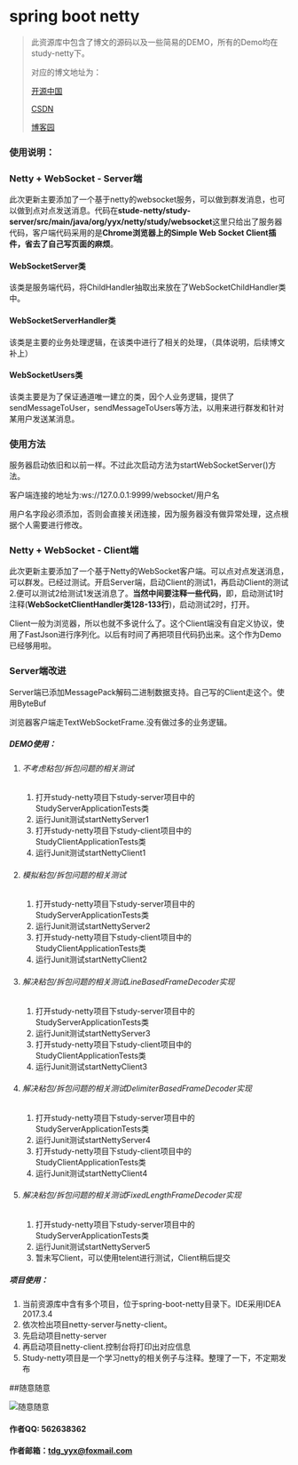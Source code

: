 # spring boot netty

> 此资源库中包含了博文的源码以及一些简易的DEMO，所有的Demo均在study-netty下。
>
> 对应的博文地址为：
>
> [开源中国](https://my.oschina.net/yzwjyw/blog/1614889)
>
> [CSDN](http://blog.csdn.net/yuanzhenwei521/article/details/79194275)
>
> [博客园](http://www.cnblogs.com/tdg-yyx/p/8376842.html)

### 使用说明：

### Netty + WebSocket - Server端

此次更新主要添加了一个基于netty的websocket服务，可以做到群发消息，也可以做到点对点发送消息。代码在**stude-netty/study-server/src/main/java/org/yyx/netty/study/websocket**这里只给出了服务器代码，客户端代码采用的是**Chrome浏览器上的Simple Web Socket Client插件，省去了自己写页面的麻烦**。

#### WebSocketServer类

该类是服务端代码，将ChildHandler抽取出来放在了WebSocketChildHandler类中。

#### WebSocketServerHandler类

该类是主要的业务处理逻辑，在该类中进行了相关的处理，（具体说明，后续博文补上）

#### WebSocketUsers类

该类主要是为了保证通道唯一建立的类，因个人业务逻辑，提供了sendMessageToUser，sendMessageToUsers等方法，以用来进行群发和针对某用户发送某消息。

### 使用方法

服务器启动依旧和以前一样。不过此次启动方法为startWebSocketServer()方法。

客户端连接的地址为:ws://127.0.0.1:9999/websocket/用户名

用户名字段必须添加，否则会直接关闭连接，因为服务器没有做异常处理，这点根据个人需要进行修改。

### Netty + WebSocket - Client端

此次更新主要添加了一个基于Netty的WebSocket客户端。可以点对点发送消息，可以群发。已经过测试。开启Server端，启动Client的测试1，再启动Client的测试2.便可以测试2给测试1发送消息了。**当然中间要注释一些代码**，即，启动测试1时注释(**WebSocketClientHandler类128-133行**)，启动测试2时，打开。

Client一般为浏览器，所以也就不多说什么了。这个Client端没有自定义协议，使用了FastJson进行序列化。以后有时间了再把项目代码扔出来。这个作为Demo已经够用啦。

### Server端改进

Server端已添加MessagePack解码二进制数据支持。自己写的Client走这个。使用ByteBuf

浏览器客户端走TextWebSocketFrame.没有做过多的业务逻辑。

##### DEMO使用：

1. ###### 不考虑粘包/拆包问题的相关测试

   1. 打开study-netty项目下study-server项目中的StudyServerApplicationTests类
   2. 运行Junit测试startNettyServer1
   3. 打开study-netty项目下study-client项目中的StudyClientApplicationTests类
   4. 运行Junit测试startNettyClient1

2. ###### 模拟粘包/拆包问题的相关测试

   1. 打开study-netty项目下study-server项目中的StudyServerApplicationTests类
   2. 运行Junit测试startNettyServer2
   3. 打开study-netty项目下study-client项目中的StudyClientApplicationTests类
   4. 运行Junit测试startNettyClient2

3. ###### 解决粘包/拆包问题的相关测试LineBasedFrameDecoder实现

   1. 打开study-netty项目下study-server项目中的StudyServerApplicationTests类
   2. 运行Junit测试startNettyServer3
   3. 打开study-netty项目下study-client项目中的StudyClientApplicationTests类
   4. 运行Junit测试startNettyClient3

4. ###### 解决粘包/拆包问题的相关测试DelimiterBasedFrameDecoder实现

   1. 打开study-netty项目下study-server项目中的StudyServerApplicationTests类
   2. 运行Junit测试startNettyServer4
   3. 打开study-netty项目下study-client项目中的StudyClientApplicationTests类
   4. 运行Junit测试startNettyClient4

5. ###### 解决粘包/拆包问题的相关测试FixedLengthFrameDecoder实现

   1. 打开study-netty项目下study-server项目中的StudyServerApplicationTests类
   2. 运行Junit测试startNettyServer5
   3. 暂未写Client，可以使用telent进行测试，Client稍后提交



##### 项目使用：

1. 当前资源库中含有多个项目，位于spring-boot-netty目录下。IDE采用IDEA 2017.3.4
2. 依次检出项目netty-server与netty-client。
3. 先启动项目netty-server
4. 再启动项目netty-client.控制台将打印出对应信息
5. Study-netty项目是一个学习netty的相关例子与注释。整理了一下，不定期发布

##随意随意

![随意随意](http://app.hartedu.com/file/cant_delete.jpg)

#### 作者QQ: 562638362

#### 作者邮箱：tdg_yyx@foxmail.com

